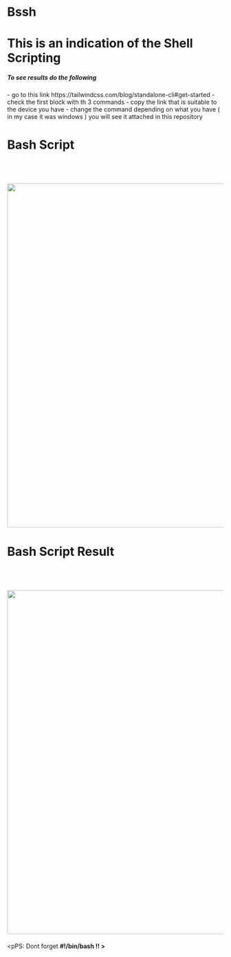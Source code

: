 # Bssh

<h1> This is an indication of the Shell Scripting </h1>

<h5> To see results do the following </h5>
- go to this link https://tailwindcss.com/blog/standalone-cli#get-started
- check the first block with th 3 commands 
- copy the link that is suitable to the device you have 
- change the command depending on what you have ( in my case it was windows ) you will see it attached in this repository 


<h1>Bash Script  </h1>
<h1 align="center">
  <br>
  <img src="https://github.com/RMUR99/Bash/assets/85951306/7e50edee-6bb0-4dae-bdf1-fb4f7021a3d1"width="800">
  <br>
</h1>


<h1>Bash Script Result </h1>
<h1 align="center">
  <br>
  <img src="https://github.com/RMUR99/Bash/assets/85951306/0c527768-4bc5-4e67-bc3d-ef689d736f56"width="800">
  <br>
</h1>

<pPS: Dont forget <span><b>#!/bin/bash<b></span> !! </b> > </p>




